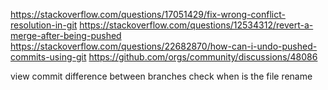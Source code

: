 https://stackoverflow.com/questions/17051429/fix-wrong-conflict-resolution-in-git
https://stackoverflow.com/questions/12534312/revert-a-merge-after-being-pushed
https://stackoverflow.com/questions/22682870/how-can-i-undo-pushed-commits-using-git
https://github.com/orgs/community/discussions/48086

view commit difference between branches
check when is the file rename
